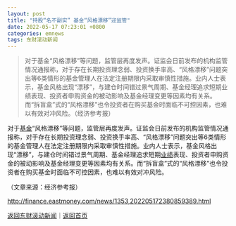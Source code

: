 ```yaml
---
layout: post
title: "持股“名不副实” 基金“风格漂移”迎监管"
date: 2022-05-17 07:23:01 +0800
categories: emnews
tags: 东财滚动新闻
---
```

> 对于基金“风格漂移”等问题，监管层再度发声。证监会日前发布的机构监管情况通报称，对于存在长期投资理念弱、投资换手率高、“风格漂移”问题突出等6类情形的基金管理人在法定注册期限内采取审慎性措施。业内人士表示，基金风格出现“漂移”，与建仓时间错过景气周期、基金经理追求短期业绩表现、投资者申购资金的被动影响及基金经理变更等因素均有关系。而“拆盲盒”式的“风格漂移”也令投资者在购买基金时面临不可控因素，也难以有效对冲风险。（经济参考报）

<p>对于<span id="Info.3293"><a href="http://data.eastmoney.com/zlsj/" class="infokey">基金</a></span>“风格漂移”等问题，监管层再度发声。证监会日前发布的机构监管情况通报称，对于存在长期投资理念弱、投资换手率高、“风格漂移”问题突出等6类情形的基金管理人在法定注册期限内采取审慎性措施。业内人士表示，基金风格出现“漂移”，与建仓时间错过景气周期、基金经理追求短期<span id="Info.3321"><a href="http://data.eastmoney.com/bbsj/" class="infokey">业绩</a></span>表现、投资者申购资金的被动影响及基金经理变更等因素均有关系。而“拆盲盒”式的“风格漂移”也令投资者在购买基金时面临不可控因素，也难以有效对冲风险。</p><p class="em_media">（文章来源：经济参考报）</p>

<http://finance.eastmoney.com/news/1353,202205172380859389.html>

[返回东财滚动新闻](//finews.withounder.com/emnews/)｜[返回首页](//finews.withounder.com/)